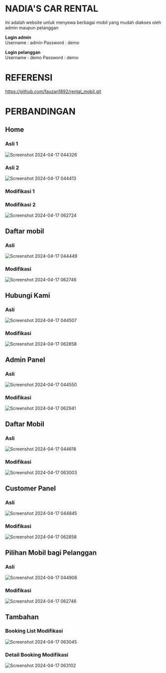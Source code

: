 # NADIA'S CAR RENTAL
Ini adalah website untuk menyewa berbagai mobil yang mudah diakses oleh admin maupun pelanggan

<b>Login admin</b> <br>
Username : admin
Password : demo

<b>Login pelanggan</b> <br>
Username : demo
Password : demo

# REFERENSI
https://github.com/fauzan1892/rental_mobil.git

# PERBANDINGAN
## Home
### Asli 1
![Screenshot 2024-04-17 044326](https://github.com/NadiaGitaMaharani/nadias-car-rental/assets/167200610/19969420-a044-406d-9024-a9318734df59)
### Asli 2
![Screenshot 2024-04-17 044413](https://github.com/NadiaGitaMaharani/nadias-car-rental/assets/167200610/1f91d247-73b8-4bee-809d-fd55fabbcae0)
### Modifikasi 1

### Modifikasi 2
![Screenshot 2024-04-17 062724](https://github.com/NadiaGitaMaharani/nadias-car-rental/assets/167200610/6f713f27-d488-4d48-bc0d-1cedd570074c)

## Daftar mobil
### Asli
![Screenshot 2024-04-17 044449](https://github.com/NadiaGitaMaharani/nadias-car-rental/assets/167200610/83b4a068-a3b0-4445-b465-04aa472783de)
### Modifikasi
![Screenshot 2024-04-17 062746](https://github.com/NadiaGitaMaharani/nadias-car-rental/assets/167200610/9d1cd0f8-ed9e-4b06-9700-65e9812e527d)

## Hubungi Kami
### Asli
![Screenshot 2024-04-17 044507](https://github.com/NadiaGitaMaharani/nadias-car-rental/assets/167200610/205952b4-9f5a-4d96-b4d2-499ddfe3d86d)
### Modifikasi
![Screenshot 2024-04-17 062858](https://github.com/NadiaGitaMaharani/nadias-car-rental/assets/167200610/62d3ec02-6135-46c9-8961-d50a102ccfd4)

## Admin Panel
### Asli
![Screenshot 2024-04-17 044550](https://github.com/NadiaGitaMaharani/nadias-car-rental/assets/167200610/71e49ece-eb1c-441f-9763-6363a553faa4)
### Modifikasi
![Screenshot 2024-04-17 062941](https://github.com/NadiaGitaMaharani/nadias-car-rental/assets/167200610/52d70ccf-b37a-4496-8086-35d20794d403)

## Daftar Mobil
### Asli
![Screenshot 2024-04-17 044618](https://github.com/NadiaGitaMaharani/nadias-car-rental/assets/167200610/92173410-f4d5-43b4-855a-dc01aa1f34b4)
### Modifikasi
![Screenshot 2024-04-17 063003](https://github.com/NadiaGitaMaharani/nadias-car-rental/assets/167200610/9be45009-43f4-4763-9567-042b48e6f599)

## Customer Panel
### Asli
![Screenshot 2024-04-17 044845](https://github.com/NadiaGitaMaharani/nadias-car-rental/assets/167200610/c72d6d2c-478c-4489-b3a4-5bedf149fc47)
### Modifikasi
![Screenshot 2024-04-17 062858](https://github.com/NadiaGitaMaharani/nadias-car-rental/assets/167200610/62d3ec02-6135-46c9-8961-d50a102ccfd4)

## Pilihan Mobil bagi Pelanggan
### Asli
![Screenshot 2024-04-17 044906](https://github.com/NadiaGitaMaharani/nadias-car-rental/assets/167200610/3e772995-0ee4-4e45-961d-f20f26b0deb2)
### Modifikasi
![Screenshot 2024-04-17 062746](https://github.com/NadiaGitaMaharani/nadias-car-rental/assets/167200610/9d1cd0f8-ed9e-4b06-9700-65e9812e527d)

## Tambahan
### Booking List Modifikasi
![Screenshot 2024-04-17 063045](https://github.com/NadiaGitaMaharani/nadias-car-rental/assets/167200610/022eabc7-3d8d-4635-b1bf-7f397533ae5e)
### Detail Booking Modifikasi
![Screenshot 2024-04-17 063102](https://github.com/NadiaGitaMaharani/nadias-car-rental/assets/167200610/d4d199ec-be14-4b12-af7d-8dd49806de68)
